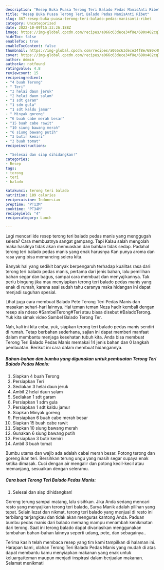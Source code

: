 ```yaml
---
description: "Resep Buka Puasa Terong Teri Balado Pedas ManisAnti Ribet"
title: "Resep Buka Puasa Terong Teri Balado Pedas ManisAnti Ribet"
slug: 867-resep-buka-puasa-terong-teri-balado-pedas-manisanti-ribet
category: Uncategorized
date: 2022-10-09T15:33:26.188Z
image: https://img-global.cpcdn.com/recipes/a066c63dece34f8e/680x482cq70/terong-teri-balado-pedas-manis-foto-resep-utama.jpg
hideToc: false
enableToc: true
enableTocContent: false
thumbnail: https://img-global.cpcdn.com/recipes/a066c63dece34f8e/680x482cq70/terong-teri-balado-pedas-manis-foto-resep-utama.jpg
cover: https://img-global.cpcdn.com/recipes/a066c63dece34f8e/680x482cq70/terong-teri-balado-pedas-manis-foto-resep-utama.jpg
author: Admin
authorAv: notfound
ratingvalue: 4.8
reviewcount: 15
recipeingredient:
- "4 buah Terong"
- " Teri"
- "3 helai daun jeruk"
- "2 helai daun salam"
- "1 sdt garam"
- "1 sdm gula"
- "1 sdt kaldu jamur"
- " Minyak goreng"
- "6 buah cabe merah besar"
- "15 buah cabe rawit"
- "10 siung bawang merah"
- "6 siung bawang putih"
- "3 butir kemiri"
- "3 buah tomat"
recipeinstructions:

- "Selesai dan siap dihidangkan!"
categories:
- Resep
tags:
- terong
- teri
- balado

katakunci: terong teri balado 
nutrition: 189 calories
recipecuisine: Indonesian
preptime: "PT13M"
cooktime: "PT34M"
recipeyield: "4"
recipecategory: Lunch

---
```



Lagi mencari ide resep terong teri balado pedas manis yang menggugah selera? Cara membuatnya sangat gampang. Tapi Kalau salah mengolah maka hasilnya tidak akan memuaskan dan bahkan tidak sedap. Padahal terong teri balado pedas manis yang enak harusnya Kan punya aroma dan rasa yang bisa memancing selera kita.


Banyak hal yang sedikit banyak berpengaruh terhadap kualitas rasa dari terong teri balado pedas manis, pertama dari jenis bahan, lalu pemilihan bahan segar dan bagus, sampai cara membuat dan menyajikannya. Tak perlu bingung jika mau menyiapkan terong teri balado pedas manis yang enak di rumah, karena asal sudah tahu caranya maka hidangan ini dapat menjadi suguhan spesial.

Lihat juga cara membuat Balado Pete Terong Teri Pedas Manis dan masakan sehari-hari lainnya. Hai teman teman Neza hadir kembali dengan resep ala ndeso #SambelTerong#Teri atau biasa disebut #BaladoTerong. Yuk kita simak video Sambel Balado Terong Ter.


Nah, kali ini kita coba, yuk, siapkan terong teri balado pedas manis sendiri di rumah. Tetap berbahan sederhana, sajian ini dapat memberi manfaat dalam membantu menjaga kesehatan tubuh kita. Anda bisa membuat Terong Teri Balado Pedas Manis memakai 14 jenis bahan dan 0 langkah pembuatan. Berikut ini cara dalam membuat hidangannya.

<!--inarticleads1-->

##### Bahan-bahan dan bumbu yang digunakan untuk pembuatan Terong Teri Balado Pedas Manis:

1. Siapkan 4 buah Terong
1. Persiapkan  Teri
1. Sediakan 3 helai daun jeruk
1. Ambil 2 helai daun salam
1. Sediakan 1 sdt garam
1. Persiapkan 1 sdm gula
1. Persiapkan 1 sdt kaldu jamur
1. Siapkan  Minyak goreng
1. Persiapkan 6 buah cabe merah besar
1. Siapkan 15 buah cabe rawit
1. Siapkan 10 siung bawang merah
1. Gunakan 6 siung bawang putih
1. Persiapkan 3 butir kemiri
1. Ambil 3 buah tomat


Bumbu utama dan wajib ada adalah cabai merah besar. Potong terong dan goreng ikan teri. Bersihkan terung ungu yang masih segar supaya enak ketika dimasak. Cuci dengan air mengalir dan potong kecil-kecil atau memanjang, sesuaikan dengan seleramu. 

<!--inarticleads2-->

##### Cara buat Terong Teri Balado Pedas Manis:


1. Selesai dan siap dihidangkan!

Goreng terung sampai matang, lalu sisihkan. Jika Anda sedang mencari resto yang menyajikan terong teri balado, Surya Manik adalah pilihan yang tepat. Selain lezat dan nikmat, terong teri balado yang menjual di resto ini terbilang terjangkau dan tidak akan menguras kantong Anda. Paduan bumbu pedas manis dari balado memang mampu menambah kenikmatan dari terong. Saat ini terong balado dapat divariasikan menggunakan tambahan bahan-bahan lainnya seperti udang, pete, dan sebagainya.. 

Terima kasih telah membaca resep yang tim kami tampilkan di halaman ini. Harapan kami, olahan Terong Teri Balado Pedas Manis yang mudah di atas dapat membantu kamu menyiapkan makanan yang enak untuk keluarga/teman maupun menjadi inspirasi dalam berjualan makanan. Selamat menikmati
